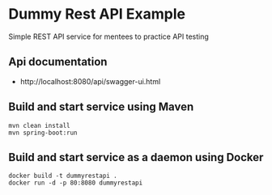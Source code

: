 # Dummy Rest API Example
Simple REST API service for mentees to practice API testing

## Api documentation
* http://localhost:8080/api/swagger-ui.html

## Build and start service using Maven
```
mvn clean install
mvn spring-boot:run
```

## Build and start service as a daemon using Docker
```
docker build -t dummyrestapi .
docker run -d -p 80:8080 dummyrestapi
```
